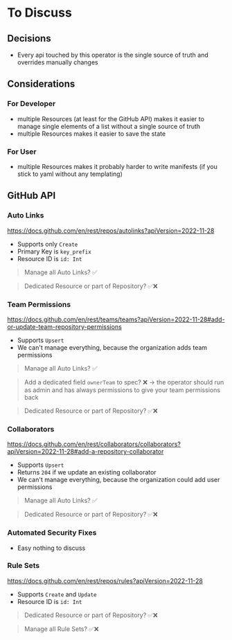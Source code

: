 # To Discuss

## Decisions

- Every api touched by this operator is the single source of truth and overrides manually changes

## Considerations

### For Developer

- multiple Resources (at least for the GitHub API) makes it easier to manage single elements of a list without a single
  source of truth
- multiple Resources makes it easier to save the state

### For User

- multiple Resources makes it probably harder to write manifests (if you stick to yaml without any templating)

## GitHub API

### Auto Links

<https://docs.github.com/en/rest/repos/autolinks?apiVersion=2022-11-28>

- Supports only `Create`
- Primary Key is `key_prefix`
- Resource ID is `id: Int`

> Manage all Auto Links? ✅

> Dedicated Resource or part of Repository? ✅❌

### Team Permissions

<https://docs.github.com/en/rest/teams/teams?apiVersion=2022-11-28#add-or-update-team-repository-permissions>

- Supports `Upsert`
- We can't manage everything, because the organization adds team permissions

> Manage all Auto Links? ✅

> Add a dedicated field `ownerTeam` to spec? ❌ -> the operator should run as admin and has always permissions to give your team permissions back

> Dedicated Resource or part of Repository? ✅❌

### Collaborators

<https://docs.github.com/en/rest/collaborators/collaborators?apiVersion=2022-11-28#add-a-repository-collaborator>

- Supports `Upsert`
- Returns `204` if we update an existing collaborator
- We can't manage everything, because the organization could add user permissions

> Manage all Auto Links? ✅

> Dedicated Resource or part of Repository? ✅❌

### Automated Security Fixes

- Easy nothing to discuss

### Rule Sets

<https://docs.github.com/en/rest/repos/rules?apiVersion=2022-11-28>

- Supports `Create` and `Update`
- Resource ID is `id: Int`

> Dedicated Resource or part of Repository? ✅❌

> Manage all Rule Sets? ✅❌
